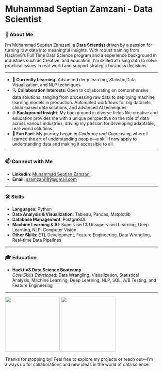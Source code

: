 # **Muhammad Septian Zamzani - Data Scientist**

### 🚀 **About Me**
I’m Muhammad Septian Zamzani, a **Data Scientist** driven by a passion for turning raw data into meaningful insights. With robust training from Hacktiv8’s Full Time Data Science program and a experience background in industries such as Creative, and education, I'm skilled at using data to solve practical issues in real-world and support strategic business decisions.

---

- 🌱 **Currently Learning**: Advanced deep learning, Statistic,Data Visualization, and NLP techniques.
- 🔍 **Collaboration Interests**: Open to collaborating on comprehensive data solutions, ranging from processing raw data to deploying machine learning models in production. Automated workflows for big datasets, cloud-based data solutions, and advanced AI techniques
- 🌐 **Background Insight**: My background in diverse fields like creative and education provides me with a unique perspective on the role of data across various industries, driving my passion for developing adaptable, real-world solutions.. 
- 🎉 **Fun Fact**: My journey began in *Guidance and Counseling*, where I learned the art of understanding people—a skill I now apply to understanding data and making it accessible to all.

---

### 📫 **Connect with Me**

- **LinkedIn**: [Muhammad Septian Zamzani](https://www.linkedin.com/in/muhammad-septian-zamzani-a9a8b5230/)
- **Email**: szamzani189@gmail.com

---

### 🛠 **Skills**

- **Languages**: Python  
- **Data Analysis & Visualization**: Tableau, Pandas, Matplotlib  
- **Database Management**: PostgreSQL  
- **Machine Learning & AI**: Supervised & Unsupervised Learning, Deep Learning, NLP, Computer Vision
- **Other Skills**: ETL Development, Feature Engineering, Data Wrangling, Real-time Data Pipelines

---

### 🎓 **Education**

- **Hacktiv8 Data Science Bootcamp**  
  *Core Skills Developed*: Data Wrangling, Visualization, Statistical Analysis, Machine Learning, Deep Learning, NLP, SQL, A/B Testing, and Feature Engineering

---
<p align="left">
<a href="https://github.com/penuliscode">
  <img height="180em" src="https://github-readme-stats-eight-theta.vercel.app/api?username=mseptianz&show_icons=true&theme=algolia&include_all_commits=true&count_private=true"/>
  <img height="180em" src="https://github-readme-stats-eight-theta.vercel.app/api/top-langs/?username=mseptianz&layout=compact&theme=algolia"/>
</a>
</p>
Thanks for stopping by! Feel free to explore my projects or reach out—I'm always up for collaborations and new ideas in the world of data science.
